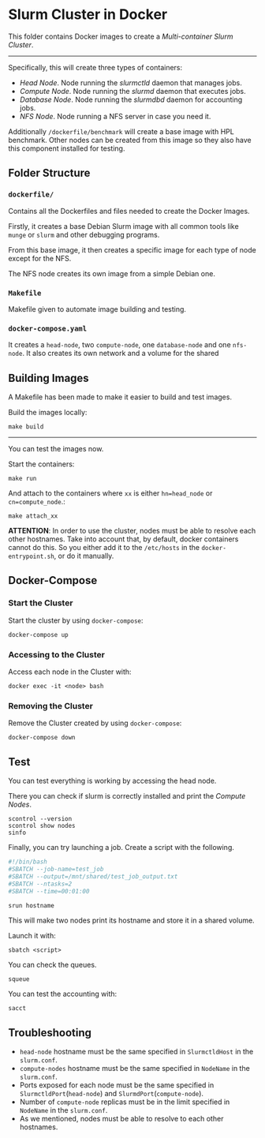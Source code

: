 # Slurm Cluster in Docker

This folder contains Docker images to create a *Multi-container Slurm Cluster*.

---

Specifically, this will create three types of containers:
* *Head Node*. Node running the *slurmctld* daemon that manages jobs.
* *Compute Node*. Node running the *slurmd* daemon that executes jobs.
* *Database Node*. Node running the *slurmdbd* daemon for accounting jobs.
* *NFS Node*. Node running a NFS server in case you need it.

Additionally `/dockerfile/benchmark` will create a base image with HPL benchmark. Other nodes can be created from this image so they also have this component installed for testing.

## Folder Structure
### `dockerfile/`
Contains all the Dockerfiles and files needed to create the Docker Images.

Firstly, it creates a base Debian Slurm image with all common tools like `munge` or `slurm` and other debugging programs.

From this base image, it then creates a specific image for each type of node except for the NFS.

The NFS node creates its own image from a simple Debian one.

### `Makefile`
Makefile given to automate image building and testing.

### `docker-compose.yaml`
It creates a `head-node`, two `compute-node`, one `database-node` and one `nfs-node`.
It also creates its own network and a volume for the shared

## Building Images
A Makefile has been made to make it easier to build and test images.


Build the images locally:
```console
make build
```
---
You can test the images now.

Start the containers:
```console
make run
```

And attach to the containers where `xx` is either `hn=head_node` or `cn=compute_node`.:
```console
make attach_xx
```

**ATTENTION**: In order to use the cluster, nodes must be able to resolve each other hostnames. Take into account that, by default, docker containers cannot do this. So you either add it to the `/etc/hosts` in the `docker-entrypoint.sh`, or do it manually.

## Docker-Compose

### Start the Cluster

Start the cluster by using `docker-compose`:
```console
docker-compose up
```

### Accessing to the Cluster

Access each node in the Cluster with:
```console
docker exec -it <node> bash
```

### Removing the Cluster

Remove the Cluster created by using `docker-compose`:

```console
docker-compose down
```

## Test
You can test everything is working by accessing the head node.

There you can check if slurm is correctly installed and print the *Compute Nodes*.
```
scontrol --version
scontrol show nodes
sinfo
```

Finally, you can try launching a job.
Create a script with the following.
``` prueba.sh
#!/bin/bash
#SBATCH --job-name=test_job
#SBATCH --output=/mnt/shared/test_job_output.txt
#SBATCH --ntasks=2
#SBATCH --time=00:01:00

srun hostname
```
This will make two nodes print its hostname and store it in a shared volume.

Launch it with:
```
sbatch <script>
```

You can check the queues.
```
squeue
```

You can test the accounting with:
```
sacct
```

## Troubleshooting

* `head-node` hostname must be the same specified in `SlurmctldHost` in the `slurm.conf`.
* `compute-nodes` hostname must be the same specified in `NodeName` in the `slurm.conf`.
* Ports exposed for each node must be the same specified in `SlurmctldPort`(`head-node`) and `SlurmdPort`(`compute-node`).
* Number of `compute-node` replicas must be in the limit specified in `NodeName` in the `slurm.conf`.
* As we mentioned, nodes must be able to resolve to each other hostnames.
